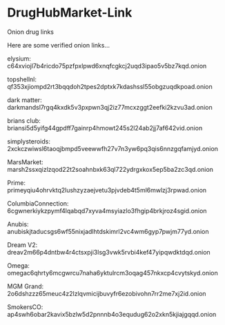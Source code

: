 # DrugHubMarket-Link
Onion drug links

Here are some verified onion links...

elysium:        c64xviojl7b4ricdo75pzfpxlpwd6xnqfcgkcj2uqd3ipao5v5bz7kqd.onion

topshellnl:     qf353xjiompd2rt3bqqdoh2tpes2dptxk7kdashssl55obgzuqdkpoad.onion

dark matter:    darkmandsl7rgq4kxdk5v3pxpwn3qj2iz77mcxzggt2eefki2kzvu3ad.onion

brians club:    briansi5d5yifg44gpdff7gainrp4hmowt245s2l24ab2jj7af642vid.onion

simplysteroids: 2xckczwiwsl6taoqjbmpd5veewwfh27v7n3yw6pq3qis6nnzgqfamjyd.onion

MarsMarket:     marsh2ssxqizlzqod22t2soahnbxk63ql722ydrgxkox5ep5ba2zc3qd.onion

Prime:          primeyqiu4ohrvktq2lushzyzaejvetu3pjvdeb4t5ml6mwlzj3rpwad.onion

ColumbiaConnection:
                6cgwnerkiykzpymf4lqabqd7xyva4msyiazlo3fhgip4brkjroz4sgid.onion 
                
Anubis:         anubiskjtaducsgs6wf55nixjadlhtdskimrl2vc4wm6gyp7pwjm77yd.onion

Dream V2:       dreav2m66p4dntbw4r4ctsxpji3lsg3vwk5rvbi4kef47yipqwdktdqd.onion

Omega:          omegac6qhrty6mcgwrcu7naha6yktulrcm3oqag457nkxcp4cvytskyd.onion

MGM Grand:      2o6dshzzz65meuc4z2lzlqvmicijbuvyfr6ezobivohn7rr2me7xj2id.onion

SmokersCO:      ap4swh6obar2kavix5bzlw5d2pnnnb4o3equdug62o2xkn5kjiajgqqd.onion
